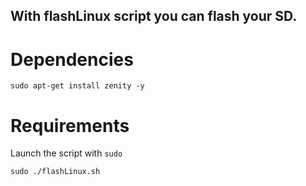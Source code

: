 ## With flashLinux script you can flash your SD.

Dependencies
=======

`sudo apt-get install zenity -y`

Requirements
=========

Launch the script with `sudo`

`sudo ./flashLinux.sh`